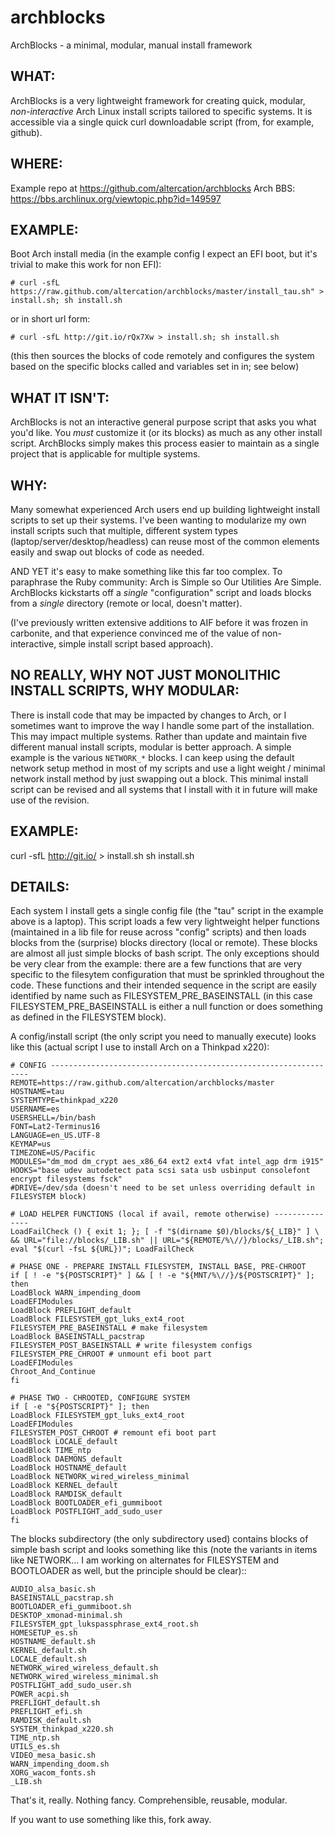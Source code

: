 archblocks
==========

ArchBlocks - a minimal, modular, manual install framework

## WHAT:

ArchBlocks is a very lightweight framework for creating quick, modular, *non-interactive* Arch Linux install scripts tailored to specific systems. It is accessible via a single quick curl downloadable script (from, for example, github).

## WHERE:

Example repo at https://github.com/altercation/archblocks
Arch BBS: https://bbs.archlinux.org/viewtopic.php?id=149597

## EXAMPLE:

Boot Arch install media (in the example config I expect an EFI boot, but it's trivial to make this work for non EFI):

    # curl -sfL https://raw.github.com/altercation/archblocks/master/install_tau.sh" > install.sh; sh install.sh

or in short url form:

    # curl -sfL http://git.io/rQx7Xw > install.sh; sh install.sh

(this then sources the blocks of code remotely and configures the system based on the specific blocks called and variables set in in; see below)

## WHAT IT ISN'T:

ArchBlocks is not an interactive general purpose script that asks you what you'd like. You *must* customize it (or its blocks) as much as any other install script. ArchBlocks simply makes this process easier to maintain as a single project that is applicable for multiple systems.

## WHY:

Many somewhat experienced Arch users end up building lightweight install scripts to set up their systems. I've been wanting to modularize my own install scripts such that multiple, different system types (laptop/server/desktop/headless) can reuse most of the common elements easily and swap out blocks of code as needed.

AND YET it's easy to make something like this far too complex. To paraphrase the Ruby community: Arch is Simple so Our Utilities Are Simple. ArchBlocks kickstarts off a *single* "configuration" script and loads blocks from a *single* directory (remote or local, doesn't matter).

(I've previously written extensive additions to AIF before it was frozen in carbonite, and that experience convinced me of the value of non-interactive, simple install script based approach).

## NO REALLY, WHY NOT JUST MONOLITHIC INSTALL SCRIPTS, WHY MODULAR:

There is install code that may be impacted by changes to Arch, or I sometimes want to improve the way I handle some part of the installation. This may impact multiple systems. Rather than update and maintain five different manual install scripts, modular is better approach. A simple example is the various `NETWORK_*` blocks. I can keep using the default network setup method in most of my scripts and use a light weight / minimal network install method by just swapping out a block. This minimal install script can be revised and all systems that I install with it in future will make use of the revision.

## EXAMPLE:

curl -sfL http://git.io/ > install.sh
sh install.sh

## DETAILS:

Each system I install gets a single config file (the "tau" script in the example above is a laptop). This script loads a few very lightweight helper functions (maintained in a lib file for reuse across "config" scripts) and then loads blocks from the (surprise) blocks directory (local or remote). These blocks are almost all just simple blocks of bash script. The only exceptions should be very clear from the example: there are a few functions that are very specific to the filesytem configuration that must be sprinkled throughout the code. These functions and their intended sequence in the script are easily identified by name such as FILESYSTEM_PRE_BASEINSTALL (in this case FILESYSTEM_PRE_BASEINSTALL is either a null function or does something as defined in the FILESYSTEM block).

A config/install script (the only script you need to manually execute) looks like this (actual script I use to install Arch on a Thinkpad x220):

    # CONFIG -----------------------------------------------------------------
    REMOTE=https://raw.github.com/altercation/archblocks/master
    HOSTNAME=tau
    SYSTEMTYPE=thinkpad_x220
    USERNAME=es
    USERSHELL=/bin/bash
    FONT=Lat2-Terminus16
    LANGUAGE=en_US.UTF-8
    KEYMAP=us
    TIMEZONE=US/Pacific
    MODULES="dm_mod dm_crypt aes_x86_64 ext2 ext4 vfat intel_agp drm i915"
    HOOKS="base udev autodetect pata scsi sata usb usbinput consolefont encrypt filesystems fsck"
    #DRIVE=/dev/sda (doesn't need to be set unless overriding default in FILESYSTEM block)
    
    # LOAD HELPER FUNCTIONS (local if avail, remote otherwise) ---------------
    LoadFailCheck () { exit 1; }; [ -f "$(dirname $0)/blocks/${_LIB}" ] \
    && URL="file://blocks/_LIB.sh" || URL="${REMOTE/%\//}/blocks/_LIB.sh";
    eval "$(curl -fsL ${URL})"; LoadFailCheck
    
    # PHASE ONE - PREPARE INSTALL FILESYSTEM, INSTALL BASE, PRE-CHROOT
    if [ ! -e "${POSTSCRIPT}" ] && [ ! -e "${MNT/%\//}/${POSTSCRIPT}" ]; then
    LoadBlock WARN_impending_doom
    LoadEFIModules
    LoadBlock PREFLIGHT_default
    LoadBlock FILESYSTEM_gpt_luks_ext4_root
    FILESYSTEM_PRE_BASEINSTALL # make filesystem
    LoadBlock BASEINSTALL_pacstrap
    FILESYSTEM_POST_BASEINSTALL # write filesystem configs
    FILESYSTEM_PRE_CHROOT # unmount efi boot part
    LoadEFIModules
    Chroot_And_Continue
    fi
    
    # PHASE TWO - CHROOTED, CONFIGURE SYSTEM
    if [ -e "${POSTSCRIPT}" ]; then
    LoadBlock FILESYSTEM_gpt_luks_ext4_root
    LoadEFIModules
    FILESYSTEM_POST_CHROOT # remount efi boot part
    LoadBlock LOCALE_default
    LoadBlock TIME_ntp
    LoadBlock DAEMONS_default
    LoadBlock HOSTNAME_default
    LoadBlock NETWORK_wired_wireless_minimal
    LoadBlock KERNEL_default
    LoadBlock RAMDISK_default
    LoadBlock BOOTLOADER_efi_gummiboot
    LoadBlock POSTFLIGHT_add_sudo_user 
    fi

The blocks subdirectory (the only subdirectory used) contains blocks of simple bash script and looks something like this (note the variants in items like NETWORK... I am working on alternates for FILESYSTEM and BOOTLOADER as well, but the principle should be clear)::

    AUDIO_alsa_basic.sh
    BASEINSTALL_pacstrap.sh
    BOOTLOADER_efi_gummiboot.sh
    DESKTOP_xmonad-minimal.sh
    FILESYSTEM_gpt_lukspassphrase_ext4_root.sh
    HOMESETUP_es.sh
    HOSTNAME_default.sh
    KERNEL_default.sh
    LOCALE_default.sh
    NETWORK_wired_wireless_default.sh
    NETWORK_wired_wireless_minimal.sh
    POSTFLIGHT_add_sudo_user.sh
    POWER_acpi.sh
    PREFLIGHT_default.sh
    PREFLIGHT_efi.sh
    RAMDISK_default.sh
    SYSTEM_thinkpad_x220.sh
    TIME_ntp.sh
    UTILS_es.sh
    VIDEO_mesa_basic.sh
    WARN_impending_doom.sh
    XORG_wacom_fonts.sh
    _LIB.sh
    
That's it, really. Nothing fancy. Comprehensible, reusable, modular.

If you want to use something like this, fork away.


